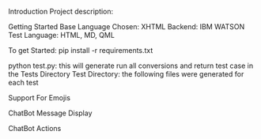 Introduction
Project description:


Getting Started
Base Language Chosen: XHTML
Backend: IBM WATSON
Test Language: HTML, MD, QML

To get Started:
pip install -r requirements.txt

python test.py: this will generate run all conversions and return test case in the Tests Directory
Test Directory: the following files were generated for each test

Support For Emojis

ChatBot Message Display 

ChatBot Actions

